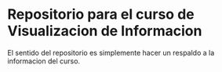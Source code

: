# Repositorio para el curso de Visualizacion de Informacion

El sentido del repositorio es simplemente hacer un respaldo a la informacion del curso.
